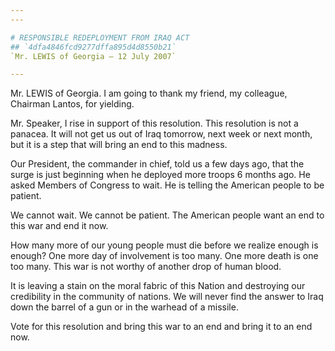 ```yaml
---
---

# RESPONSIBLE REDEPLOYMENT FROM IRAQ ACT
## `4dfa4846fcd9277dffa895d4d8550b21`
`Mr. LEWIS of Georgia — 12 July 2007`

---
```



Mr. LEWIS of Georgia. I am going to thank my friend, my colleague, 
Chairman Lantos, for yielding.

Mr. Speaker, I rise in support of this resolution. This resolution is 
not a panacea. It will not get us out of Iraq tomorrow, next week or 
next month, but it is a step that will bring an end to this madness.

Our President, the commander in chief, told us a few days ago, that 
the surge is just beginning when he deployed more troops 6 months ago. 
He asked Members of Congress to wait. He is telling the American people 
to be patient.

We cannot wait. We cannot be patient. The American people want an end 
to this war and end it now.

How many more of our young people must die before we realize enough 
is enough? One more day of involvement is too many. One more death is 
one too many. This war is not worthy of another drop of human blood.

It is leaving a stain on the moral fabric of this Nation and 
destroying our credibility in the community of nations. We will never 
find the answer to Iraq down the barrel of a gun or in the warhead of a 
missile.

Vote for this resolution and bring this war to an end and bring it to 
an end now.

